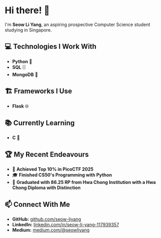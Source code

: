 # Hi there! 👋  

I'm **Seow Li Yang**, an aspiring prospective Computer Science student studying in Singapore.  

## 💻 Technologies I Work With  
- **Python** 🐍 
- **SQL** 🗄️ 
- **MongoDB** 🍃

## 🏗️ Frameworks I Use  
- **Flask** 🌐

## 📚 Currently Learning  
- **C** 🔧

## 🏆 My Recent Endeavours  
- 🏅 **Achieved Top 10% in PicoCTF 2025**  
- 🎓 **Finished CS50's Programming with Python**  
- 📜 **Graduated with 86.25 RP from Hwa Chong Institution with a Hwa Chong Diploma with Distinction**  

## 📫 Connect With Me  
- **GitHub:** [github.com/seow-liyang](https://github.com/seow-liyang)  
- **LinkedIn:** [linkedin.com/in/seow-li-yang-117939357](https://www.linkedin.com/in/seow-li-yang-117939357)  
- **Medium:** [medium.com/@seowliyang](https://medium.com/@seowliyang)  
